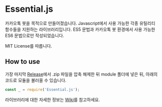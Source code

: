 # Essential.js

카카오톡 봇을 목적으로 만들어졌습니다.
Javascript에서 사용 가능한 각종 유틸리티 함수들을 지원하는 라이브러리입니다.
ES5 문법과 카카오톡 봇 환경에서 사용 가능한 ES6 문법으로만 작성되었습니다.  

MIT License를 따릅니다.

## How to use

가장 마지막 [Release](https://github.com/kktbot-module/Essential/releases)에서 .zip 파일을 압축 해제한 뒤 module 폴더에 넣은 뒤, 아래의 코드로 모듈을 불러올 수 있습니다.
```js
const _ = require('Essential.js');
```

라이브러리에 대한 자세한 정보는 [Wiki](https://github.com/kktbot-module/Essential/wiki)를 참고하세요.
